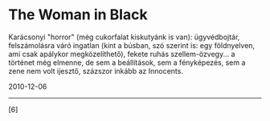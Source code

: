 # The Woman in Black

Karácsonyi "horror" (még cukorfalat kiskutyánk is van): ügyvédbojtár, felszámolásra váró ingatlan (kint a búsban, szó szerint is: egy földnyelven, ami csak apálykor megközelíthető), fekete ruhás szellem-özvegy... a történet még elmenne, de sem a beállítások, sem a fényképezés, sem a zene nem volt ijesztő, százszor inkább az Innocents.

2010-12-06 

----

[6]
